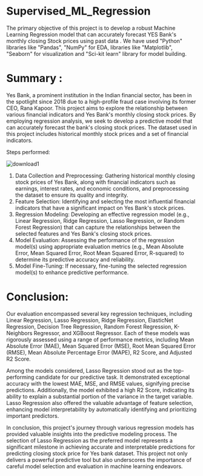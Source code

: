 # Supervised_ML_Regression
The primary objective of this project is to develop a robust Machine Learning Regression model that can accurately forecast YES Bank's monthly closing Stock prices using past data . We have used "Python" libraries like "Pandas", "NumPy" for EDA, libraries like "Matplotlib", "Seaborn" for visualization and "Sci-kit learn" library for model building.

# Summary :
Yes Bank, a prominent institution in the Indian financial sector, has been in the spotlight since 2018 due to a high-profile fraud case involving its former CEO, Rana Kapoor. This project aims to explore the relationship between various financial indicators and Yes Bank's monthly closing stock prices. By employing regression analysis, we seek to develop a predictive model that can accurately forecast the bank's closing stock prices. The dataset used in this project includes historical monthly stock prices and a set of financial indicators.

Steps performed:

![download1](https://github.com/AbhayAviSharma/Supervised_ML_Regression/assets/131509148/155ddb6b-7a86-4d7b-aff4-ae4bb1b63a4e)

1. Data Collection and Preprocessing: Gathering historical monthly closing stock prices of Yes Bank, along with financial indicators such as earnings, interest rates, and economic conditions, and preprocessing the dataset to ensure its quality and integrity.
2. Feature Selection: Identifying and selecting the most influential financial indicators that have a significant impact on Yes Bank's stock prices.
3. Regression Modeling: Developing an effective regression model (e.g., Linear Regression, Ridge Regression, Lasso Regression, or Random Forest Regression) that can capture the relationships between the selected features and Yes Bank's closing stock prices.
4. Model Evaluation: Assessing the performance of the regression model(s) using appropriate evaluation metrics (e.g., Mean Absolute Error, Mean Squared Error, Root Mean Squared Error, R-squared) to determine its predictive accuracy and reliability.
5. Model Fine-Tuning: If necessary, fine-tuning the selected regression model(s) to enhance predictive performance.

# Conclusion:
Our evaluation encompassed several key regression techniques, including Linear Regression, Lasso Regression, Ridge Regression, ElasticNet Regression, Decision Tree Regression, Random Forest Regression, K-Neighbors Regressor, and XGBoost Regressor. Each of these models was rigorously assessed using a range of performance metrics, including Mean Absolute Error (MAE), Mean Squared Error (MSE), Root Mean Squared Error (RMSE), Mean Absolute Percentage Error (MAPE), R2 Score, and Adjusted R2 Score.

Among the models considered, Lasso Regression stood out as the top-performing candidate for our predictive task. It demonstrated exceptional accuracy with the lowest MAE, MSE, and RMSE values, signifying precise predictions. Additionally, the model exhibited a high R2 Score, indicating its ability to explain a substantial portion of the variance in the target variable. Lasso Regression also offered the valuable advantage of feature selection, enhancing model interpretability by automatically identifying and prioritizing important predictors.

In conclusion, this project's journey through various regression models has provided valuable insights into the predictive modeling process. The selection of Lasso Regression as the preferred model represents a significant milestone in achieving accurate and interpretable predictions for predicting closing stock price for Yes bank dataset. This project not only delivers a powerful predictive tool but also underscores the importance of careful model selection and evaluation in machine learning endeavors.
